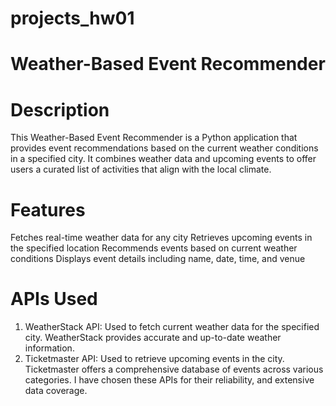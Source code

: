 # projects_hw01
# Weather-Based Event Recommender
# Description
This Weather-Based Event Recommender is a Python application that provides event recommendations based on the current weather conditions in a specified city. It combines weather data and upcoming events to offer users a curated list of activities that align with the local climate.

# Features
Fetches real-time weather data for any city
Retrieves upcoming events in the specified location
Recommends events based on current weather conditions
Displays event details including name, date, time, and venue

# APIs Used
1. WeatherStack API: Used to fetch current weather data for the specified city. WeatherStack provides accurate and up-to-date weather information.
2. Ticketmaster API: Used to retrieve upcoming events in the city. Ticketmaster offers a comprehensive database of events across various categories.
   I have chosen these APIs for their reliability, and extensive data coverage.

